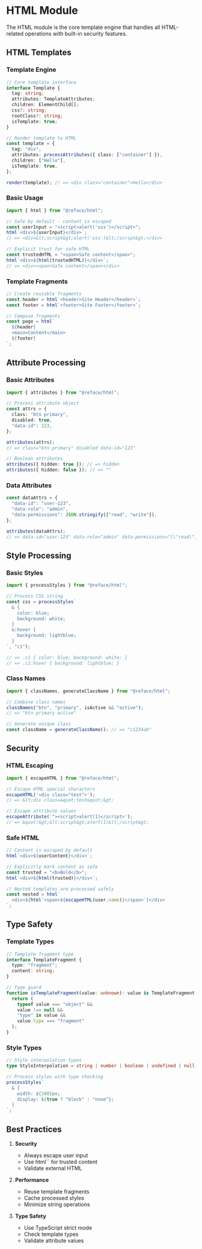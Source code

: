 # HTML Module

The HTML module is the core template engine that handles all HTML-related operations with built-in security features.

## HTML Templates

### Template Engine

```typescript
// Core template interface
interface Template {
  tag: string;
  attributes: TemplateAttributes;
  children: ElementChild[];
  css?: string;
  rootClass?: string;
  isTemplate: true;
}

// Render template to HTML
const template = {
  tag: "div",
  attributes: processAttributes({ class: ["container"] }),
  children: ["Hello"],
  isTemplate: true,
};

render(template); // => <div class="container">Hello</div>
```

### Basic Usage

```typescript
import { html } from "@reface/html";

// Safe by default - content is escaped
const userInput = "<script>alert('xss')</script>";
html`<div>${userInput}</div>`;
// => <div>&lt;script&gt;alert('xss')&lt;/script&gt;</div>

// Explicit trust for safe HTML
const trustedHTML = "<span>Safe content</span>";
html`<div>${html(trustedHTML)}</div>`;
// => <div><span>Safe content</span></div>
```

### Template Fragments

```typescript
// Create reusable fragments
const header = html`<header>Site Header</header>`;
const footer = html`<footer>Site Footer</footer>`;

// Compose fragments
const page = html`
  ${header}
  <main>Content</main>
  ${footer}
`;
```

## Attribute Processing

### Basic Attributes

```typescript
import { attributes } from "@reface/html";

// Process attribute object
const attrs = {
  class: "btn primary",
  disabled: true,
  "data-id": 123,
};

attributes(attrs);
// => class="btn primary" disabled data-id="123"

// Boolean attributes
attributes({ hidden: true }); // => hidden
attributes({ hidden: false }); // => ""
```

### Data Attributes

```typescript
const dataAttrs = {
  "data-id": "user-123",
  "data-role": "admin",
  "data-permissions": JSON.stringify(["read", "write"]),
};

attributes(dataAttrs);
// => data-id="user-123" data-role="admin" data-permissions="[\"read\",\"write\"]"
```

## Style Processing

### Basic Styles

```typescript
import { processStyles } from "@reface/html";

// Process CSS string
const css = processStyles`
  & {
    color: blue;
    background: white;
  }
  &:hover {
    background: lightblue;
  }
`, "c1");

// => .c1 { color: blue; background: white; }
// => .c1:hover { background: lightblue; }
```

### Class Names

```typescript
import { classNames, generateClassName } from "@reface/html";

// Combine class names
classNames("btn", "primary", isActive && "active");
// => "btn primary active"

// Generate unique class
const className = generateClassName(); // => "c1234ab"
```

## Security

### HTML Escaping

```typescript
import { escapeHTML } from "@reface/html";

// Escape HTML special characters
escapeHTML('<div class="test">');
// => &lt;div class=&quot;test&quot;&gt;

// Escape attribute values
escapeAttribute('"><script>alert(1)</script>');
// => &quot;&gt;&lt;script&gt;alert(1)&lt;/script&gt;
```

### Safe HTML

```typescript
// Content is escaped by default
html`<div>${userContent}</div>`;

// Explicitly mark content as safe
const trusted = "<b>Bold</b>";
html`<div>${html(trusted)}</div>`;

// Nested templates are processed safely
const nested = html`
  <div>${html`<span>${escapeHTML(user.name)}</span>`}</div>
`;
```

## Type Safety

### Template Types

```typescript
// Template fragment type
interface TemplateFragment {
  type: "fragment";
  content: string;
}

// Type guard
function isTemplateFragment(value: unknown): value is TemplateFragment {
  return (
    typeof value === "object" &&
    value !== null &&
    "type" in value &&
    value.type === "fragment"
  );
}
```

### Style Types

```typescript
// Style interpolation types
type StyleInterpolation = string | number | boolean | undefined | null;

// Process styles with type checking
processStyles`
  & {
    width: ${100}px;
    display: ${true ? "block" : "none"};
  }
`;
```

## Best Practices

1. **Security**

   - Always escape user input
   - Use html`` for trusted content
   - Validate external HTML

2. **Performance**

   - Reuse template fragments
   - Cache processed styles
   - Minimize string operations

3. **Type Safety**
   - Use TypeScript strict mode
   - Check template types
   - Validate attribute values
